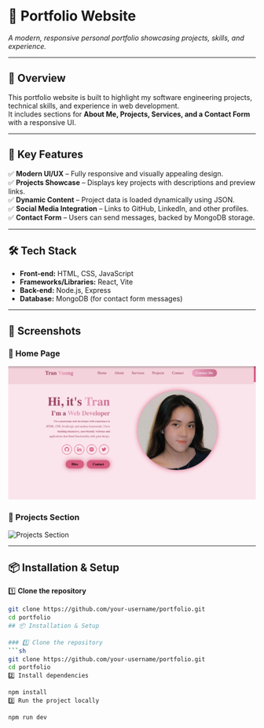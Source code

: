 # 📌 Portfolio Website  
_A modern, responsive personal portfolio showcasing projects, skills, and experience._

---

## 🚀 Overview  
This portfolio website is built to highlight my software engineering projects, technical skills, and experience in web development.  
It includes sections for **About Me, Projects, Services, and a Contact Form** with a responsive UI.

---

## 🔹 Key Features  
✅ **Modern UI/UX** – Fully responsive and visually appealing design.  
✅ **Projects Showcase** – Displays key projects with descriptions and preview links.  
✅ **Dynamic Content** – Project data is loaded dynamically using JSON.  
✅ **Social Media Integration** – Links to GitHub, LinkedIn, and other profiles.  
✅ **Contact Form** – Users can send messages, backed by MongoDB storage.  

---

## 🛠️ Tech Stack  
- **Front-end:** HTML, CSS, JavaScript  
- **Frameworks/Libraries:** React, Vite  
- **Back-end:** Node.js, Express  
- **Database:** MongoDB (for contact form messages)  

---

## 📸 Screenshots  

### 🔹 Home Page  
![Home Page](screenshots/port.png)

### 🔹 Projects Section  
![Projects Section](screenshots/projects.png)

---

## 📦 Installation & Setup  
1️⃣ **Clone the repository**  
```sh
git clone https://github.com/your-username/portfolio.git  
cd portfolio
## 📦 Installation & Setup  

### 1️⃣ Clone the repository  
```sh
git clone https://github.com/your-username/portfolio.git
cd portfolio
2️⃣ Install dependencies

npm install
3️⃣ Run the project locally

npm run dev

